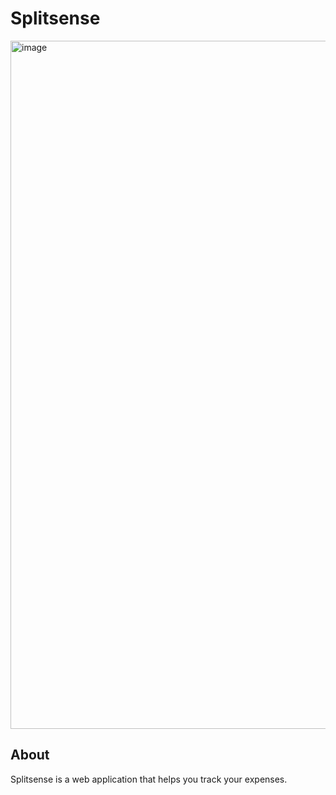 # Splitsense

<img width="1101" alt="image" src="https://github.com/user-attachments/assets/2fbcfb1f-849e-43dc-8c25-ea18fe5bee2b">

## About

Splitsense is a web application that helps you track your expenses.
